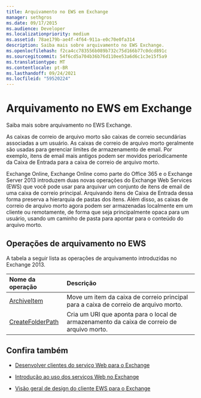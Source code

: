 ```yaml
---
title: Arquivamento no EWS em Exchange
manager: sethgros
ms.date: 09/17/2015
ms.audience: Developer
ms.localizationpriority: medium
ms.assetid: 78ae179b-ae4f-4f64-911a-e0c70e0fa314
description: Saiba mais sobre arquivamento no EWS Exchange.
ms.openlocfilehash: f2ca4cc783556b089b732c75d166b77c0dcd891c
ms.sourcegitcommit: 54f6cd5a704b36b76d110ee53a6d6c1c3e15f5a9
ms.translationtype: MT
ms.contentlocale: pt-BR
ms.lasthandoff: 09/24/2021
ms.locfileid: "59520224"
---
```

# <a name="archiving-in-ews-in-exchange"></a>Arquivamento no EWS em Exchange

Saiba mais sobre arquivamento no EWS Exchange.
  
As caixas de correio de arquivo morto são caixas de correio secundárias associadas a um usuário. As caixas de correio de arquivo morto geralmente são usadas para gerenciar limites de armazenamento de email. Por exemplo, itens de email mais antigos podem ser movidos periodicamente da Caixa de Entrada para a caixa de correio de arquivo morto. 
  
Exchange Online, Exchange Online como parte do Office 365 e o Exchange Server 2013 introduzem duas novas operações do Exchange Web Services (EWS) que você pode usar para arquivar um conjunto de itens de email de uma caixa de correio principal. Arquivando itens de Caixa de Entrada dessa forma preserva a hierarquia de pastas dos itens. Além disso, as caixas de correio de arquivo morto agora podem ser armazenadas localmente em um cliente ou remotamente, de forma que seja principalmente opaca para um usuário, usando um caminho de pasta para apontar para o conteúdo do arquivo morto.
  
## <a name="archiving-operations-in-ews"></a>Operações de arquivamento no EWS

A tabela a seguir lista as operações de arquivamento introduzidas no Exchange 2013. 
  
|**Nome da operação**|**Descrição**|
|:-----|:-----|
|[ArchiveItem](https://msdn.microsoft.com/library/1af216b3-13ea-498e-b4fc-23513755d731%28Office.15%29.aspx) <br/> |Move um item da caixa de correio principal para a caixa de correio de arquivo morto.  <br/> |
|[CreateFolderPath](https://msdn.microsoft.com/library/5a10aa5e-3f25-4ec3-a0b9-284c30918a1f%28Office.15%29.aspx) <br/> |Cria um URI que aponta para o local de armazenamento da caixa de correio de arquivo morto.  <br/> |
   
## <a name="see-also"></a>Confira também

- [Desenvolver clientes do serviço Web para o Exchange](develop-web-service-clients-for-exchange.md)
    
- [Introdução ao uso dos serviços Web no Exchange](start-using-web-services-in-exchange.md)
    
- [Visão geral de design do cliente EWS para o Exchange](ews-client-design-overview-for-exchange.md)
    

